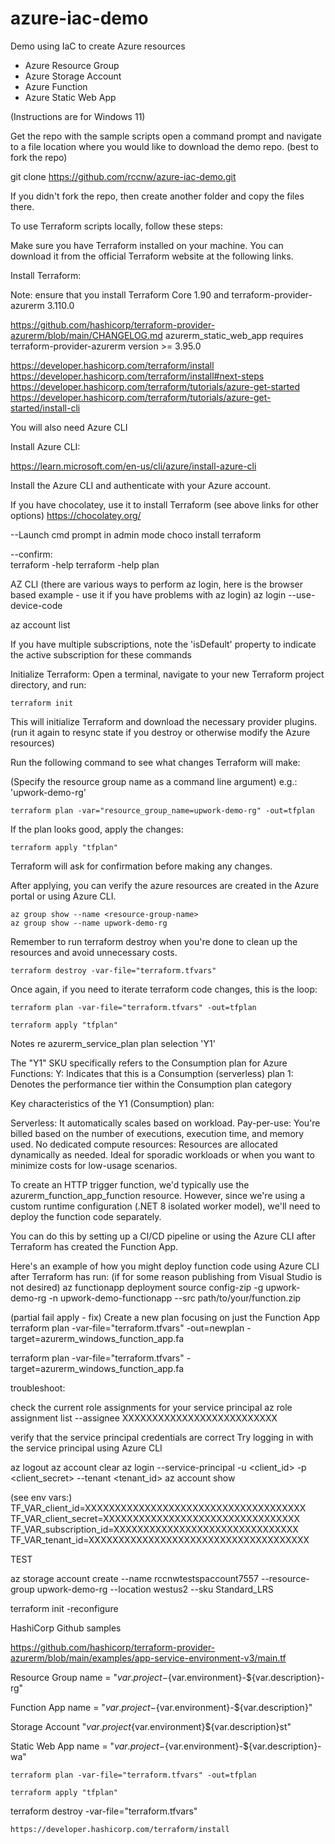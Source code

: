 # azure-iac-demo
Demo using IaC to create Azure resources

- Azure Resource Group
- Azure Storage Account
- Azure Function
- Azure Static Web App



(Instructions are for Windows 11)

Get the repo with the sample scripts
open a command prompt and navigate to a file location where you would like to download the demo repo.
(best to fork the repo)

git clone https://github.com/rccnw/azure-iac-demo.git

If you didn't fork the repo, then create another folder and copy the files there.


To use Terraform scripts locally, follow these steps:

Make sure you have Terraform installed on your machine. 
You can download it from the official Terraform website at the following links.

Install Terraform:

Note:  ensure that you install Terraform Core 1.90 and terraform-provider-azurerm 3.110.0

https://github.com/hashicorp/terraform-provider-azurerm/blob/main/CHANGELOG.md
azurerm_static_web_app  requires terraform-provider-azurerm version >= 3.95.0


https://developer.hashicorp.com/terraform/install
https://developer.hashicorp.com/terraform/install#next-steps
https://developer.hashicorp.com/terraform/tutorials/azure-get-started
https://developer.hashicorp.com/terraform/tutorials/azure-get-started/install-cli


You will also need Azure CLI 

Install Azure CLI:

https://learn.microsoft.com/en-us/cli/azure/install-azure-cli

Install the Azure CLI and authenticate with your Azure account.

If you have chocolatey, use it to install Terraform (see above links for other options)
https://chocolatey.org/

--Launch cmd prompt in admin mode
    choco install terraform

--confirm:   
    terraform -help
    terraform -help plan


AZ CLI 
(there are various ways to perform az login, here is the browser based example - use it if you have problems with az login)
az login --use-device-code

az account list

If you have multiple subscriptions, note the 'isDefault' property to indicate the active subscription for these commands



Initialize Terraform:
Open a terminal, navigate to your new Terraform project directory, and run:

    terraform init

This will initialize Terraform and download the necessary provider plugins. 
(run it again to resync state if you destroy or otherwise modify the Azure resources)

Run the following command to see what changes Terraform will make:

(Specify the resource group name as a command line argument)  e.g.:  'upwork-demo-rg'  

    terraform plan -var="resource_group_name=upwork-demo-rg" -out=tfplan

If the plan looks good, apply the changes:
    
    terraform apply "tfplan"

Terraform will ask for confirmation before making any changes.

After applying, you can verify the azure resources are created in the Azure portal or using Azure CLI.

    az group show --name <resource-group-name>
    az group show --name upwork-demo-rg


Remember to run terraform destroy when you're done to clean up the resources and avoid unnecessary costs.

    terraform destroy -var-file="terraform.tfvars"

Once again, if you need to iterate terraform code changes, this is the loop:

    terraform plan -var-file="terraform.tfvars" -out=tfplan

    terraform apply "tfplan"



Notes re azurerm_service_plan plan selection 'Y1'

The "Y1" SKU specifically refers to the Consumption plan for Azure Functions:
Y: Indicates that this is a Consumption (serverless) plan
1: Denotes the performance tier within the Consumption plan category

Key characteristics of the Y1 (Consumption) plan:

Serverless: It automatically scales based on workload.
Pay-per-use: You're billed based on the number of executions, execution time, and memory used.
No dedicated compute resources: Resources are allocated dynamically as needed.
Ideal for sporadic workloads or when you want to minimize costs for low-usage scenarios.



To create an HTTP trigger function, we'd typically use the azurerm_function_app_function resource. 
However, since we're using a custom runtime configuration (.NET 8 isolated worker model), 
we'll need to deploy the function code separately. 

You can do this by setting up a CI/CD pipeline or using the Azure CLI after Terraform has created the Function App.

Here's an example of how you might deploy function code using Azure CLI after Terraform has run:
(if for some reason publishing from Visual Studio is not desired)
az functionapp deployment source config-zip -g upwork-demo-rg -n upwork-demo-functionapp --src path/to/your/function.zip



(partial fail apply - fix)
Create a new plan focusing on just the Function App
terraform plan -var-file="terraform.tfvars" -out=newplan -target=azurerm_windows_function_app.fa

terraform plan -var-file="terraform.tfvars" -target=azurerm_windows_function_app.fa



troubleshoot:

check the current role assignments for your service principal
az role assignment list --assignee XXXXXXXXXXXXXXXXXXXXXXXXXX

verify that the service principal credentials are correct
Try logging in with the service principal using Azure CLI


az logout
az account clear
az login --service-principal -u <client_id> -p <client_secret> --tenant <tenant_id>
az account show


(see env vars:)
TF_VAR_client_id=XXXXXXXXXXXXXXXXXXXXXXXXXXXXXXXXXXXXX
TF_VAR_client_secret=XXXXXXXXXXXXXXXXXXXXXXXXXXXXXXXXX
TF_VAR_subscription_id=XXXXXXXXXXXXXXXXXXXXXXXXXXXXXXX
TF_VAR_tenant_id=XXXXXXXXXXXXXXXXXXXXXXXXXXXXXXXXXXXXX







TEST

az storage account create --name rccnwtestspaccount7557 --resource-group upwork-demo-rg --location westus2 --sku Standard_LRS

terraform init -reconfigure


HashiCorp Github samples

https://github.com/hashicorp/terraform-provider-azurerm/blob/main/examples/app-service-environment-v3/main.tf






Resource Group
name = "${var.project}-${var.environment}-${var.description}-rg"

Function App
name = "${var.project}-${var.environment}-${var.description}"

Storage Account
"${var.project}${var.environment}${var.description}st"

Static Web App
name = "${var.project}-${var.environment}-${var.description}-wa"



    terraform plan -var-file="terraform.tfvars" -out=tfplan

    terraform apply "tfplan"

terraform destroy -var-file="terraform.tfvars"


    https://developer.hashicorp.com/terraform/install

